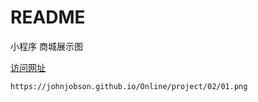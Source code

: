 # README

小程序 商城展示图

[访问网址](https://johnjobson.github.io/Online/project/02/01.png)

```
https://johnjobson.github.io/Online/project/02/01.png
```



